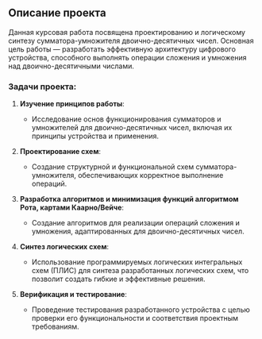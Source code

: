 ## Описание проекта

Данная курсовая работа посвящена проектированию и логическому синтезу сумматора-умножителя двоично-десятичных чисел. Основная цель работы — разработать эффективную архитектуру цифрового устройства, способного выполнять операции сложения и умножения над двоично-десятичными числами.

### Задачи проекта:

1. **Изучение принципов работы**:
   - Исследование основ функционирования сумматоров и умножителей для двоично-десятичных чисел, включая их принципы устройства и применения.

2. **Проектирование схем**:
   - Создание структурной и функциональной схем сумматора-умножителя, обеспечивающих корректное выполнение операций.

3. **Разработка алгоритмов и минимизация функций алгоритмом Рота, картами Каарно/Вейче**:
   - Создание алгоритмов для реализации операций сложения и умножения, адаптированных для двоично-десятичных чисел.

4. **Синтез логических схем**:
   - Использование программируемых логических интегральных схем (ПЛИС) для синтеза разработанных логических схем, что позволит создать гибкие и эффективные решения.

5. **Верификация и тестирование**:
   - Проведение тестирования разработанного устройства с целью проверки его функциональности и соответствия проектным требованиям.

